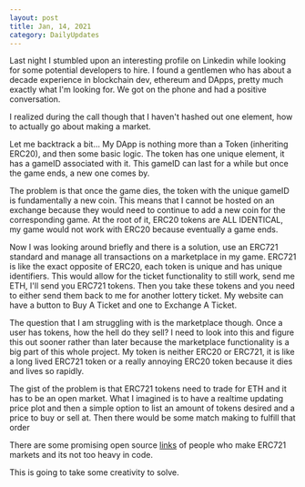 ```yaml
---
layout: post
title: Jan, 14, 2021
category: DailyUpdates
---
```


Last night I stumbled upon an interesting profile on Linkedin while looking for some potential developers to hire. I found a gentlemen who has about a decade experience in blockchain dev, ethereum and DApps, pretty much exactly what I'm looking for. We got on the phone and had a positive conversation.

I realized during the call though that I haven't hashed out one element, how to actually go about making a market.

Let me backtrack a bit...
My DApp is nothing more than a Token (inheriting ERC20), and then some basic logic. The token has one unique element, it has a gameID associated with it. This gameID can last for a while but once the game ends, a new one comes by. 

The problem is that once the game dies, the token with the unique gameID is fundamentally a new coin. This means that I cannot be hosted on an exchange because they would need to continue to add a new coin for the corresponding game. At the root of it, ERC20 tokens are ALL IDENTICAL, my game would not work with ERC20 because eventually a game ends.

Now I was looking around briefly and there is a solution, use an ERC721 standard and manage all transactions on a marketplace in my game. ERC721 is like the exact opposite of ERC20, each token is unique and has unique identifiers. This would allow for the ticket functionality to still work, send me ETH, I'll send you ERC721 tokens. Then you take these tokens and you need to either send them back to me for another lottery ticket. My website can have a button to Buy A Ticket and one to Exchange A Ticket. 

The question that I am struggling with is the marketplace though. Once a user has tokens, how the hell do they sell? I need to look into this and figure this out sooner rather than later because the marketplace functionality is a big part of this whole project. My token is neither ERC20 or ERC721, it is like a long lived ERC721 token or a really annoying ERC20 token because it dies and lives so rapidly.

The gist of the problem is that ERC721 tokens need to trade for ETH and it has to be an open market. What I imagined is to have a realtime updating price plot and then a simple option to list an amount of tokens desired and a price to buy or sell at. Then there would be some match making to fulfill that order

There are some promising open source [links](https://medium.com/coinmonks/how-to-implement-an-erc721-market-f805959ddcf) of people who make ERC721 markets and its not too heavy in code.

This is going to take some creativity to solve.